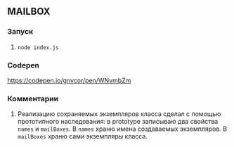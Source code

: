 ## MAILBOX

### Запуск
1. `node index.js`

### Codepen
https://codepen.io/gnvcor/pen/WNvmbZm

### Комментарии
1) Реализацию сохраняемых экземпляров класса сделал с помощью прототипного
 наследования: в prototype записываю два свойства `names` и `mailBoxes`.
 В `names` храню имена создаваемых экземпляров.
 В `mailBoxes` храню сами экземпляры класса.

